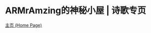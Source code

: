 <head>
<link rel="stylesheet" type="text/css" href="font.css">
</head>

# ARMrAmzing的神秘小屋 | 诗歌专页

[主页 (Home Page)](https://armramzing.github.io)

